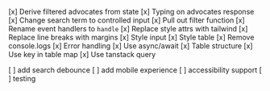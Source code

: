 [x] Derive filtered advocates from state
[x] Typing on advocates response
[x] Change search term to controlled input
[x] Pull out filter function
[x] Rename event handlers to `handle`
[x] Replace style attrs with tailwind
[x] Replace line breaks with margins
[x] Style input
[x] Style table
[x] Remove console.logs
[x] Error handling
[x] Use async/await
[x] Table structure
[x] Use key in table map
[x] Use tanstack query

[ ] add search debounce
[ ] add mobile experience
[ ] accessibility support
[ ] testing
